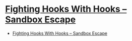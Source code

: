 # [Fighting Hooks With Hooks – Sandbox Escape](https://www.malwaretech.com/2013/09/fighting-hooks-with-hooks-sandbox-escape.html)

- [Fighting Hooks With Hooks – Sandbox Escape](#fighting-hooks-with-hooks--sandbox-escape)